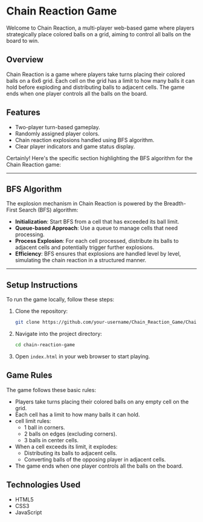 
# Chain Reaction Game

Welcome to Chain Reaction, a multi-player web-based game where players strategically place colored balls on a grid, aiming to control all balls on the board to win.


## Overview
Chain Reaction is a game where players take turns placing their colored balls on a 6x6 grid. Each cell on the grid has a limit to how many balls it can hold before exploding and distributing balls to adjacent cells. The game ends when one player controls all the balls on the board.

## Features
- Two-player turn-based gameplay.
- Randomly assigned player colors.
- Chain reaction explosions handled using BFS algorithm.
- Clear player indicators and game status display.

Certainly! Here's the specific section highlighting the BFS algorithm for the Chain Reaction game:

---

## BFS Algorithm
The explosion mechanism in Chain Reaction is powered by the Breadth-First Search (BFS) algorithm:

- **Initialization**: Start BFS from a cell that has exceeded its ball limit.
- **Queue-based Approach**: Use a queue to manage cells that need processing.
- **Process Explosion**: For each cell processed, distribute its balls to adjacent cells and potentially trigger further explosions.
- **Efficiency**: BFS ensures that explosions are handled level by level, simulating the chain reaction in a structured manner.
---
## Setup Instructions
To run the game locally, follow these steps:

1. Clone the repository:
   ```bash
   git clone https://github.com/your-username/Chain_Reaction_Game/Chain-reaction-main.git
   ```
2. Navigate into the project directory:
   ```bash
   cd chain-reaction-game
   ```
3. Open `index.html` in your web browser to start playing.

## Game Rules
The game follows these basic rules:
- Players take turns placing their colored balls on any empty cell on the grid.
- Each cell has a limit to how many balls it can hold.
- cell limit rules:
  - 1 ball in corners.
  - 2 balls on edges (excluding corners).
  - 3 balls in center cells.
- When a cell exceeds its limit, it explodes:
  - Distributing its balls to adjacent cells.
  - Converting balls of the opposing player in adjacent cells.
- The game ends when one player controls all the balls on the board.

## Technologies Used
- HTML5
- CSS3
- JavaScript

